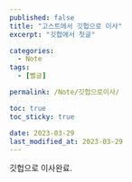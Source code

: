 ```yaml
---
published: false
title: "고스트에서 깃헙으로 이사"
excerpt: "깃헙에서 첫글"

categories:
  - Note
tags:
  - [뻘글]

permalink: /Note/깃헙으로이사/

toc: true
toc_sticky: true

date: 2023-03-29
last_modified_at: 2023-03-29
---
```


깃헙으로 이사완료.